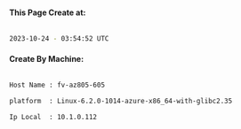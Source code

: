 
   
#### This Page Create at:

```bash

2023-10-24 - 03:54:52 UTC

```

#### Create By Machine:

```bash

Host Name : fv-az805-605

platform  : Linux-6.2.0-1014-azure-x86_64-with-glibc2.35

Ip Local  : 10.1.0.112

```

